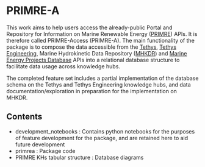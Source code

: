 # PRIMRE-A

This work aims to help users access the already-public Portal and Repository for Information on Marine Renewable Energy ([PRIMRE](https://openei.org/wiki/PRIMRE/)) APIs. It is therefore called PRIMRE-Access (PRIMRE-A). The main functionality of the package is to compose the data accessible from the [Tethys](https://tethys.pnnl.gov/), [Tethys Engineering](https://tethys-engineering.pnnl.gov/), Marine Hydrokinetic Data Repository ([MHKDR](https://mhkdr.openei.org/)) and [Marine Energy Projects Database](https://openei.org/wiki/PRIMRE/Databases/Projects_Database) APIs into a relational database structure to facilitate data usage across knowledge hubs.

The completed feature set includes a partial implementation of the database schema on the Tethys and Tethys Engineering knowledge hubs, and data documentation/exploration in preparation for the implementation on MHKDR.

## Contents

- development_notebooks : Contains python notebooks for the purposes of feature development for the package, and are retained here to aid future development
- primrea : Package code
- PRIMRE KHs tabular structure : Database diagrams
